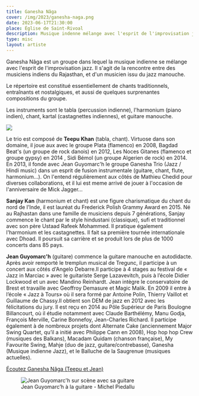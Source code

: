 ```yaml
---
title: Ganesha Nâga
cover: /img/2023/ganesha-naga.png
date: 2023-06-17T21:30:00
place: Église de Saint-Rivoal
description: Musique indenne mélange avec l'esprit de l'improvisation jazz
type: misc
layout: artiste
---
```


Ganesha Nâga est un groupe dans lequel la musique indienne se mélange avec l'esprit de l'improvisation jazz. Il s'agit de la rencontre entre des musiciens indiens du Rajasthan, et d'un musicien issu du jazz manouche.

Le répertoire est constitué essentiellement de chants traditionnels, entraînants et nostalgiques, et aussi de quelques surprenantes compositions du groupe.

Les instruments sont le tabla (percussion indienne), l'harmonium (piano indien), chant, kartal (castagnettes indiennes), et guitare manouche.

![](/img/2023/photo-sanjay.jpg)

Le trio est composé de **Teepu Khan** (tabla, chant). Virtuose dans son domaine, il joue aux avec le groupe 
Plata (flamenco) en 2008, Bagdad Beat's (un groupe de rock danois) en 2012, Les Noces Gitanes
(flamenco et groupe gypsy) en 2014 , Sidi Bémol (un groupe Algerien de rock) en 2014. En 2013,
il fonde avec Jean Guyomarc'h le groupe Ganesha Trio (Jazz / Hindi music) dans un esprit de fusion instrumentale (guitare, chant, flute, harmonium...). 
On l'entend régulièrement aux côtés de Mathieu Chedid pour diverses collaborations, et il lui est meme arrivé de jouer à l'occasion de l'anniversaire de Mick Jagger...

**Sanjay Kan** (harmonium et chant) est une figure charismatique du chant du nord de l'Inde, il est lauréat du Frederick Polish Grammy Award en 2015. Né au Rajhastan dans une famille de musiciens depuis 7 générations, Sanjay commence le chant par le style hindustani (classique), sufi et traditionnel avec son père Ustaad Rafeek Mohammed. Il pratique également l'harmonium et les castagnettes. Il fait sa première tournée internationale avec Dhoad. Il poursuit sa carrière et se produit lors de plus de 1000 concerts dans 85 pays. 

**Jean Guyomarc'h** (guitare) commence la guitare manouche en autodidacte. Après avoir remporté le tremplun musical de Tregunc, il participe à un concert aux côtés d'Angelo Debarre.Il participe à 4 stages au festival de « Jazz in Marciac » avec le guitariste Serge Lazavevitch, puis à l’école Didier Lockwood et un avec Mandino Reinhardt. Jean intègre le conservatoire de Brest et travaille avec Geoffroy Demasure et Magic Malik. En 2009 il entre à l’école « Jazz à Tours» où il sera formé par Antoine Polin, Thierry Vaillot et Guillaume de Chassy.Il obtient son DEM de jazz en 2012 avec les félicitations du jury. Il est reçu en 2014 au Pôle Supérieur de Paris Boulogne Billancourt, où il étudie notamment avec Claude Barthélémy, Manu Godja, François Merville, Carine Bonnefoy, Jean-Charles Richard. Il participe également à de nombreux projets dont Alternate Cake (anciennement Major
Swing Quartet, qu’il a initié avec Philippe Cann en 2008), Hop hop hop Crew (musiques des Balkans), Macadam Quidam (chanson française), My Favourite Swing, Mahje (duo de jazz, guitare/contrebasse), Ganesha (Musique indienne Jazz), et le Balluche de la Saugrenue (musiques actuelles).

[Écoutez Ganesha Nâga (Teepu et Jean)](https://www.youtube.com/watch?v=905uJOCrBh4&t=179s)

<figure role="figure" aria-label="Jean Guyomarc'h à la guitare - Michel Piedallu">
    <img src="/img/2023/photo-jean.jpg" alt="Jean Guyomarc'h sur scène avec sa guitare">
    <figcaption>Jean Guyomarc’h à la guitare - Michel Piedallu</figcaption>
</figure>
